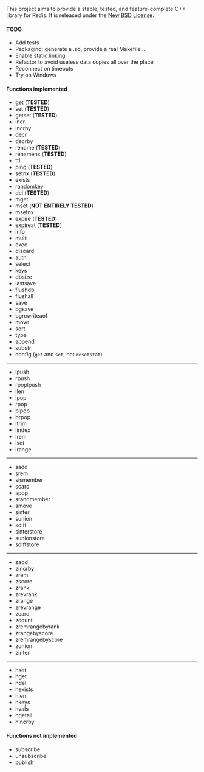 This project aims to provide a stable, tested, and feature-complete C++ library for Redis.
It is released under the [New BSD License](http://www.opensource.org/licenses/bsd-license.php).

#### TODO
* Add tests
* Packaging: generate a .so, provide a real Makefile...
* Enable static linking
* Refactor to avoid useless data copies all over the place
* Reconnect on timeouts
* Try on Windows

#### Functions implemented

* get (**TESTED**)
* set (**TESTED**)
* getset (**TESTED**)
* incr
* incrby
* decr
* decrby
* rename (**TESTED**)
* renamenx (**TESTED**)
* ttl
* ping (**TESTED**)
* setnx (**TESTED**)
* exists
* randomkey
* del (**TESTED**)
* mget
* mset (**NOT ENTIRELY TESTED**)
* msetnx
* expire (**TESTED**)
* expireat (**TESTED**)
* info
* multi
* exec
* discard
* auth
* select
* keys
* dbsize
* lastsave
* flushdb
* flushall
* save
* bgsave
* bgrewriteaof
* move
* sort
* type
* append
* substr
* config (`get` and `set`, not `resetstat`)

--------------------

* lpush
* rpush
* rpoplpush
* llen
* lpop
* rpop
* blpop
* brpop
* ltrim
* lindex
* lrem
* lset
* lrange

--------------------

* sadd
* srem
* sismember
* scard
* spop
* srandmember
* smove
* sinter
* sunion
* sdiff
* sinterstore
* sunionstore
* sdiffstore

--------------------

* zadd
* zincrby
* zrem
* zscore
* zrank
* zrevrank
* zrange
* zrevrange
* zcard
* zcount
* zremrangebyrank
* zrangebyscore
* zremrangebyscore
* zunion
* zinter

--------------------

* hset
* hget
* hdel
* hexists
* hlen
* hkeys
* hvals
* hgetall
* hincrby

#### Functions not implemented

* subscribe
* unsubscribe
* publish
